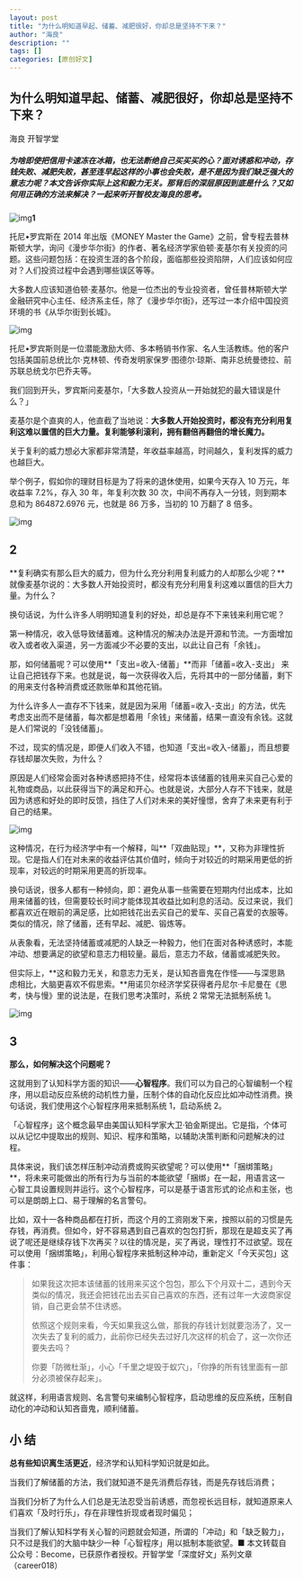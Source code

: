 ```yaml
---
layout: post
title: "为什么明知道早起、储蓄、减肥很好，你却总是坚持不下来？"
author: "海良"
description: ""
tags: []
categories: [原创好文]
---
```


## 为什么明知道早起、储蓄、减肥很好，你却总是坚持不下来？

海良 开智学堂

##### 为啥即使把信用卡速冻在冰箱，也无法断绝自己买买买的心？面对诱惑和冲动，存钱失败、减肥失败，甚至连早起这样的小事也会失败，是不是因为我们缺乏强大的意志力呢？本文告诉你实际上这和毅力无关。那背后的深层原因到底是什么？又如何用正确的方法来解决？一起来听开智校友海良的思考。

![img](https://mmbiz.qpic.cn/mmbiz_png/ice5enJHe2Tia7kibaVBlicScia5OTtksXyHZds1fypPAwrus2cBy5RJn21vrmOf0j3cAKNrIcDDfM109VyJibLAqsqA/640?wx_fmt=png&wxfrom=5&wx_lazy=1&wx_co=1)**1**

托尼•罗宾斯在 2014 年出版《MONEY Master the Game》之前，曾专程去普林斯顿大学，询问《漫步华尔街》的作者、著名经济学家伯顿·麦基尔有关投资的问题。这些问题包括：在投资生涯的各个阶段，面临那些投资陷阱，人们应该如何应对？人们投资过程中会遇到哪些误区等等。

大多数人应该知道伯顿·麦基尔。他是一位杰出的专业投资者，曾任普林斯顿大学金融研究中心主任、经济系主任，除了《漫步华尔街》，还写过一本介绍中国投资环境的书《从华尔街到长城》。

![img](https://mmbiz.qpic.cn/mmbiz_jpg/Vibmz9V6L3o8hxADBEBagXzSic9ICP3RRNPLN9UGGO7sdxO5b1gdib1jR4H3ElG0dA5wyMBoRnnV0zZiagkfgjFlew/640?wx_fmt=jpeg&wxfrom=5&wx_lazy=1&wx_co=1)

托尼•罗宾斯则是一位潜能激励大师、多本畅销书作家、名人生活教练。他的客户包括美国前总统比尔·克林顿、传奇发明家保罗·图德尔·琼斯、南非总统曼徳拉、前苏联总统戈尔巴乔夫等。

我们回到开头，罗宾斯问麦基尔，「大多数人投资从一开始就犯的最大错误是什么？」

麦基尔是个直爽的人，他直截了当地说：**大多数人开始投资时，都没有充分利用复利这难以置信的巨大力量。复利能够利滚利，拥有翻倍再翻倍的增长魔力。**

关于复利的威力想必大家都非常清楚，年收益率越高，时间越久，复利发挥的威力也越巨大。

举个例子，假如你的理财目标是为了将来的退休使用，如果今天存入 10 万元，年收益率 7.2%，存入 30 年，年复利次数 30 次，中间不再存入一分钱，则到期本息和为 864872.6976 元，也就是 86 万多，当初的 10 万翻了 8 倍多。

![img](https://mmbiz.qpic.cn/mmbiz_jpg/Vibmz9V6L3o8hxADBEBagXzSic9ICP3RRNPbKrhkVmFcWAyXYVPEx0yheA7ibQ2SgaibWbUvNKgChkeDImKH42596w/640?wx_fmt=jpeg&wxfrom=5&wx_lazy=1&wx_co=1)

## 2

**复利确实有那么巨大的威力，但为什么充分利用复利威力的人却那么少呢？**就像麦基尔说的：大多数人开始投资时，都没有充分利用复利这难以置信的巨大力量。为什么？

换句话说，为什么许多人明明知道复利的好处，却总是存不下来钱来利用它呢？

第一种情况，收入低导致储蓄难。这种情况的解决办法是开源和节流。一方面增加收入或者收入渠道，另一方面减少不必要的支出，以此让自己有「余钱」。

那，如何储蓄呢？可以使用**「支出=收入-储蓄」**而非「储蓄=收入-支出」 来让自己把钱存下来。也就是说，每一次获得收入后，先将其中的一部分储蓄，剩下的用来支付各种消费或还款账单和其他花销。

为什么许多人一直存不下钱来，就是因为采用「储蓄=收入-支出」的方法，优先考虑支出而不是储蓄，每次都是想着用「余钱」来储蓄，结果一直没有余钱。这就是人们常说的「没钱储蓄」。

不过，现实的情况是，即便人们收入不错，也知道「支出=收入-储蓄」，而且想要存钱却屡次失败，为什么？

原因是人们经常会面对各种诱惑把持不住，经常将本该储蓄的钱用来买自己心爱的礼物或商品，以此获得当下的满足和开心。也就是说，大部分人存不下钱来，就是因为诱惑和好处的即时反馈，挡住了人们对未来的美好憧憬，舍弃了未来更有利于自己的结果。

![img](https://mmbiz.qpic.cn/mmbiz_jpg/Vibmz9V6L3o8hxADBEBagXzSic9ICP3RRNfNm2F842vXQ9v4Yw5olMA78rj5bHyA0X4ZJVmHLDkn15RPVXO4UOdw/640?wx_fmt=jpeg&wxfrom=5&wx_lazy=1&wx_co=1)

这种情况，在行为经济学中有一个解释，叫**「双曲贴现」**，又称为非理性折现。它是指人们在对未来的收益评估其价值时，倾向于对较近的时期采用更低的折现率，对较远的时期采用更高的折现率。

换句话说，很多人都有一种倾向，即：避免从事一些需要在短期内付出成本，比如用来储蓄的钱，但需要较长时间才能体现其收益比如利息的活动。反过来说，我们都喜欢近在眼前的满足感，比如把钱花出去买自己的爱车、买自己喜爱的衣服等。类似的情况，除了储蓄，还有早起、减肥、锻炼等。

从表象看，无法坚持储蓄或减肥的人缺乏一种毅力，他们在面对各种诱惑时，本能冲动、想要满足的欲望和意志力相较量。最后，意志力不敌，储蓄或减肥失败。

但实际上，**这和毅力无关，和意志力无关，是认知吝啬鬼在作怪——与深思熟虑相比，大脑更喜欢不假思索。**用诺贝尔经济学奖获得者丹尼尔·卡尼曼在《思考，快与慢》里的说法是，在我们思考决策时，系统 2 常常无法抵制系统 1。

![img](https://mmbiz.qpic.cn/mmbiz_jpg/Vibmz9V6L3o8hxADBEBagXzSic9ICP3RRNZsT4HVXRbE49A7YFyradjlOhxR9pOKg49micBPnzc0dr4A6qhoo4sag/640?wx_fmt=jpeg&wxfrom=5&wx_lazy=1&wx_co=1)

## 3

**那么，如何解决这个问题呢？**

这就用到了认知科学方面的知识——**心智程序**。我们可以为自己的心智编制一个程序，用以启动反应系统的动机性力量，压制个体的自动化反应比如冲动性消费。换句话说，我们使用这个心智程序用来抵制系统 1，启动系统 2。

「心智程序」这个概念最早由美国认知科学家大卫·铂金斯提出。它是指，个体可以从记忆中提取出的规则、知识、程序和策略，以辅助决策判断和问题解决的过程。

具体来说，我们该怎样压制冲动消费或购买欲望呢？可以使用**「捆绑策略」**，将未来可能做出的所有行为与当前的本能欲望「捆绑」在一起，用语言这一心智工具设置规则并运行。这个心智程序，可以是基于语言形式的论点和主张，也可以是朗朗上口、易于理解的名言警句。

比如，双十一各种商品都在打折，而这个月的工资刚发下来，按照以前的习惯是先存钱，再消费。但如今，好不容易遇到自己喜欢的包包打折，那现在是超支买了再说了呢还是继续存钱下次再买？以往的情况是，买了再说，理性打不过欲望。现在可以使用「捆绑策略」，利用心智程序来抵制这种冲动，重新定义「今天买包」这件事：

> 如果我这次把本该储蓄的钱用来买这个包包，那么下个月双十二，遇到今天类似的情况，我还会把钱花出去买自己喜欢的东西，还有过年一大波商家促销，自己更会禁不住诱惑。
>
> 依照这个规则来看，今天如果我这么做，那我的存钱计划就要泡汤了，又一次失去了复利的威力，此前你已经失去过好几次这样的机会了，这一次你还要失去吗？
>
> 你要「防微杜渐」，小心「千里之堤毁于蚁穴」，「你挣的所有钱里面有一部分必须被保存起来」。

就这样，利用语言规则、名言警句来编制心智程序，启动思维的反应系统，压制自动化的冲动和认知吝啬鬼，顺利储蓄。

## 小 结

**总有些知识离生活更近**，经济学和认知科学知识就是如此。

当我们了解储蓄的方法，我们就知道不是先消费后存钱，而是先存钱后消费；

当我们分析了为什么人们总是无法忍受当前诱惑，而忽视长远目标，就知道原来人们喜欢「及时行乐」，存在非理性折现或者现时偏见；

当我们了解认知科学有关心智的问题就会知道，所谓的「冲动」和「缺乏毅力」，只不过是我们的大脑中缺少一种「心智程序」用以抵制本能欲望。■
本文转载自公众号：Become，已获原作者授权。开智学堂「深度好文」系列文章（career018）
